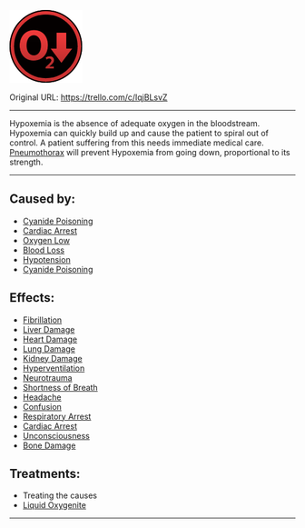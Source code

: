 ![oxygen.png\|200](./Hypoxemia%20-%20Attachments/6718845db30472d958dd7bc9.png)

Original URL: https://trello.com/c/IqjBLsvZ

---

Hypoxemia is the absence of adequate oxygen in the bloodstream. Hypoxemia can quickly build up and cause the patient to spiral out of control. A patient suffering from this needs immediate medical care. [Pneumothorax](../Lungs/Pneumothorax.md) will prevent Hypoxemia from going down, proportional to its strength.

---

## Caused by:

- [Cyanide Poisoning](../Torso/Cyanide%20Poisoning.md)
- [Cardiac Arrest](../Heart/Cardiac%20Arrest.md)
- [Oxygen Low](../Lungs/Oxygen%20Low.md)
- [Blood Loss](Blood%20Loss.md)
- [Hypotension](Hypotension.md)
- [Cyanide Poisoning](../Torso/Cyanide%20Poisoning.md)

## Effects:

- [Fibrillation](../Heart/Fibrillation.md)
- [Liver Damage](../Torso/Liver%20Damage.md)
- [Heart Damage](../Heart/Heart%20Damage.md)
- [Lung Damage](../Lungs/Lung%20Damage.md)
- [Kidney Damage](../Torso/Kidney%20Damage.md)
- [Hyperventilation](../Lungs/Hyperventilation.md)
- [Neurotrauma](../Head_Brain/Neurotrauma.md)
- [Shortness of Breath](../Symptoms/Shortness%20of%20Breath.md)
- [Headache](../Symptoms/Headache.md)
- [Confusion](../Symptoms/Confusion%201.md)
- [Respiratory Arrest](../Lungs/Respiratory%20Arrest.md)
- [Cardiac Arrest](../Heart/Cardiac%20Arrest.md)
- [Unconsciousness](../Head_Brain/Unconsciousness.md)
- [Bone Damage](../Bones/Bone%20Damage.md)

## Treatments:

- Treating the causes
- [Liquid Oxygenite](../Items/Liquid%20Oxygenite.md)

---

